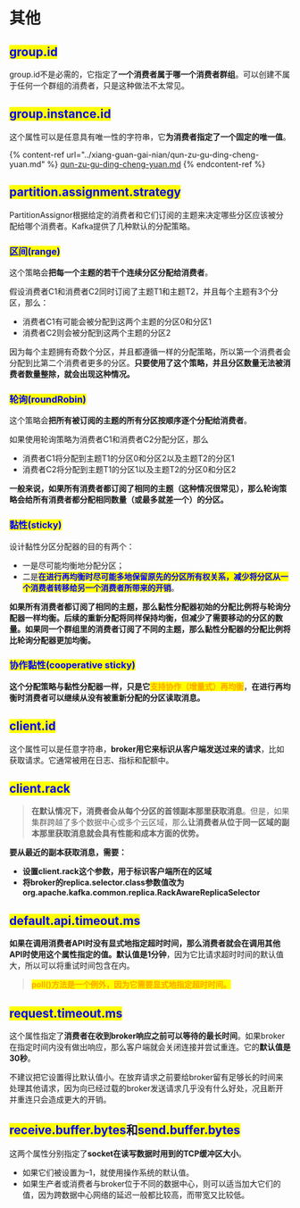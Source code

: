 # 其他

## <mark style="color:blue;">**group.id**</mark>

group.id不是必需的，它指定了**一个消费者属于哪一个消费者群组**。可以创建不属于任何一个群组的消费者，只是这种做法不太常见。

## <mark style="color:blue;">**group.instance.id**</mark>

这个属性可以是任意具有唯一性的字符串，它**为消费者指定了一个固定的唯一值**。

{% content-ref url="../xiang-guan-gai-nian/qun-zu-gu-ding-cheng-yuan.md" %}
[qun-zu-gu-ding-cheng-yuan.md](../xiang-guan-gai-nian/qun-zu-gu-ding-cheng-yuan.md)
{% endcontent-ref %}

## <mark style="color:blue;">**partition.assignment.strategy**</mark>

PartitionAssignor根据给定的消费者和它们订阅的主题来决定哪些分区应该被分配给哪个消费者。Kafka提供了几种默认的分配策略。

### <mark style="color:blue;">区间</mark><mark style="color:blue;">**(range)**</mark>

这个策略会**把每一个主题的若干个连续分区分配给消费者**。

假设消费者C1和消费者C2同时订阅了主题T1和主题T2，并且每个主题有3个分区，那么：

* 消费者C1有可能会被分配到这两个主题的分区0和分区1
* 消费者C2则会被分配到这两个主题的分区2

因为每个主题拥有奇数个分区，并且都遵循一样的分配策略，所以第一个消费者会分配到比第二个消费者更多的分区。**只要使用了这个策略，并且分区数量无法被消费者数量整除，就会出现这种情况。**

### <mark style="color:blue;">**轮询(roundRobin)**</mark>

这个策略会**把所有被订阅的主题的所有分区按顺序逐个分配给消费者**。

如果使用轮询策略为消费者C1和消费者C2分配分区，那么

* 消费者C1将分配到主题T1的分区0和分区2以及主题T2的分区1
* 消费者C2将分配到主题T1的分区1以及主题T2的分区0和分区2

**一般来说，如果所有消费者都订阅了相同的主题（这种情况很常见），那么轮询策略会给所有消费者都分配相同数量（或最多就差一个）的分区。**

### <mark style="color:blue;">**黏性(sticky)**</mark>

设计黏性分区分配器的目的有两个：

* 一是尽可能均衡地分配分区；
* 二是<mark style="color:blue;">**在进行再均衡时尽可能多地保留原先的分区所有权关系，减少将分区从一个消费者转移给另一个消费者所带来的开销**</mark>。

**如果所有消费者都订阅了相同的主题，那么黏性分配器初始的分配比例将与轮询分配器一样均衡。后续的重新分配将同样保持均衡，但减少了需要移动的分区的数量。如果同一个群组里的消费者订阅了不同的主题，那么黏性分配器的分配比例将比轮询分配器更加均衡。**

### <mark style="color:blue;">**协作黏性(cooperative sticky)**</mark>

**这个分配策略与黏性分配器一样，只是它**<mark style="color:orange;">**支持协作（增量式）再均衡**</mark>，**在进行再均衡时消费者可以继续从没有被重新分配的分区读取消息。**

## <mark style="color:blue;">**client.id**</mark>

这个属性可以是任意字符串，**broker用它来标识从客户端发送过来的请求**，比如获取请求。它通常被用在日志、指标和配额中。

## <mark style="color:blue;">**client.rack**</mark>

> **在默认情况下，消费者会从每个分区的首领副本那里获取消息**。但是，如果集群跨越了多个数据中心或多个云区域，那么**让消费者从位于同一区域的副本那里获取消息就会具有性能和成本方面的优势。**

**要从最近的副本获取消息，需要：**

* **设置client.rack这个参数，用于标识客户端所在的区域**
* **将broker的replica.selector.class参数值改为org.apache.kafka.common.replica.RackAwareReplicaSelector**

## <mark style="color:blue;">**default.api.timeout.ms**</mark>

**如果在调用消费者API时没有显式地指定超时时间，那么消费者就会在调用其他API时使用这个属性指定的值。默认值是1分钟**，因为它比请求超时时间的默认值大，所以可以将重试时间包含在内。

> <mark style="color:orange;">**poll()方法是一个例外，因为它需要显式地指定超时时间。**</mark>

## <mark style="color:blue;">**request.timeout.ms**</mark>

这个属性指定了**消费者在收到broker响应之前可以等待的最长时间**。如果broker在指定时间内没有做出响应，那么客户端就会关闭连接并尝试重连。它的**默认值是30秒**。

不建议把它设置得比默认值小。在放弃请求之前要给broker留有足够长的时间来处理其他请求，因为向已经过载的broker发送请求几乎没有什么好处，况且断开并重连只会造成更大的开销。

## <mark style="color:blue;">**receive.buffer.bytes**</mark>**和**<mark style="color:blue;">**send.buffer.bytes**</mark>

这两个属性分别指定了**socket在读写数据时用到的TCP缓冲区大小**。

* 如果它们被设置为–1，就使用操作系统的默认值。
* 如果生产者或消费者与broker位于不同的数据中心，则可以适当加大它们的值，因为跨数据中心网络的延迟一般都比较高，而带宽又比较低。

